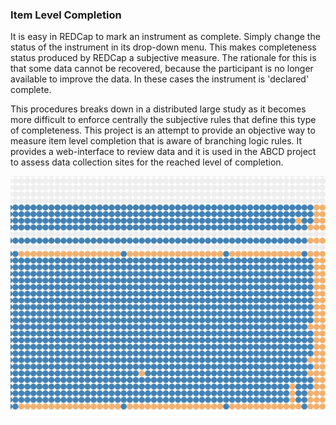 ### Item Level Completion

It is easy in REDCap to mark an instrument as complete. Simply change the status of the instrument in its drop-down menu. This makes completeness status produced by REDCap a subjective measure. The rationale for this is that some data cannot be recovered, because the participant is no longer available to improve the data. In these cases the instrument is 'declared' complete.

This procedures breaks down in a distributed large study as it becomes more difficult to enforce centrally the subjective rules that define this type of completeness. This project is an attempt to provide an objective way to measure item level completion that is aware of branching logic rules. It provides a web-interface to review data and it is used in the ABCD project to assess data collection sites for the reached level of completion.

![Web Interface](/images/bubbles.png "Interface")